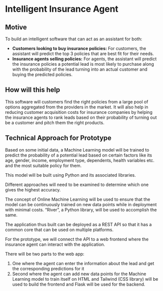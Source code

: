 # Intelligent Insurance Agent

## Motive
To build an intelligent software that can act as an assistant for both:

- **Customers looking to buy insurance policies:** For customers, the assistant will predict the top 3 policies that are best fit for their needs.
- **Insurance agents selling policies:** For agents, the assistant will predict the insurance policies a potential lead is most likely to purchase along with the probability of the lead turning into an actual customer and buying the predicted policies.

## How will this help
This software will customers find the right policies from a large pool of options aggregated from the providers in the market. It will also help in reducing customer acquisition costs for insurance companies by helping the insurance agents to rank leads based on their probability of turning out be a customer and pitch them the right products.

## Technical Approach for Prototype
Based on some initial data, a Machine Learning model will be trained to predict the probability of a potential lead based on certain factors like its age, gender, income, employment type, dependents, health variables etc. and the most suitable policy for them.

This model will be built using Python and its associated libraries.

Different approaches will need to be examined to determine which one gives the highest accuracy.

The concept of Online Machine Learning will be used to ensure that the model can be continuously trained on new data points while in deployment with minimal costs. “River”, a Python library, will be used to accomplish the same.

The application thus built can be deployed as a REST API so that it has a common core that can be used on multiple platforms.

For the prototype, we will connect the API to a web frontend where the insurance agent can interact with the application.

There will be two parts to the web app:

1.	One where the agent can enter the information about the lead and get the corresponding predictions for it
2.	Second where the agent can add new data points for the Machine Learning model to train itself on
HTML and Tailwind (CSS library) will be used to build the frontend and Flask will be used for the backend.
